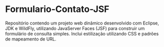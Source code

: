 # Formulario-Contato-JSF
Repositório contendo um projeto web dinâmico desenvolvido com Eclipse, JDK e WildFly, utilizando JavaServer Faces (JSF) para construir um formulário de consulta simples. Inclui estilização utilizando CSS e padrões de mapeamento de URL.
